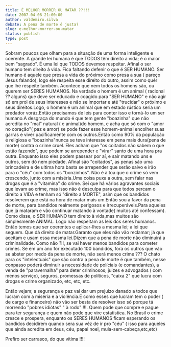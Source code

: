 ```yaml
---
title: É MELHOR MORRER OU MATAR ??!!!
date: 2007-04-08 21:00:00
author: valdemiro.silva
debate: A pena de morte é justa?
slug: e-melhor-morrer-ou-matar
status: publish 
type: post
---
```


Sobram poucos que olham para a situação de uma forma inteligente e coerente. A grande lei humana é que TODOS têm direito a vida; é o maior bem "sagrado". É uma lei que TODOS devemos respeitar. Afinal o ser humano tem direito à vida. Fica faltando defenir o que é SER HUMANO. Ser humano é aquele que presa a vida do próximo como presa a sua ( pareço Jesus falando), logo ele respeita esse direito do outro, assim como quér que lhe respeite também. Acontece que nem todos os homens são, ou querem ser SERES HUMANOS. Na verdade o homem é um animal ( racional ?? alguns) que deve ser educado e coagido para "SER HUMANO" e não agir só em prol de seus interesses e não se importar e até "trucidar" o próximo e seus direitos.Logo, o homem é um animal que em estado rústico seria um predador voráz.Então precisamos de leis para conter isso e torná-lo um ser humano.A desgraça do mundo é que tem gente "boazinha" que não acredita no "mal" natural ( e animal)do homem, e acha que só com o "amor no coração"( paz e amor) se pode fazer esse homem-animal encolher suas garras e viver pacificamente com os outros.Então como 90% da população é religiosa e "boazinha"nunca se teve interesse em pena mais dura(pena de morte) contra o crime cruel. Eles acham que "os coitados não sabem o que estão fazendo", que podem se arrepender e "virar" santo de uma hora pra outra. Enquanto isso eles podem passear por aí, e sair matando uns e outros, sem dó nem piedade. Afinal são "coitados", as penas são uma brincadeira e de ultima hora basta se arrepender que serão salvo e irão para o "céu" com todos os "bonzinhos". Não é à toa que o crime só vem crescendo, junto com a miséria.Uma coisa puxa a outra, sem falar nas drogas que é a "vitamina" do crime. Sei que há vários agravantes sociais que levam ao crime, mas isso não é desculpa para que todos percam o direito a VIDA e tenham só "direito a MORTE", asim que os bandidos resolverem que está na hora de matar mais um.Então sou a favor da pena de morte, para bandidos realmente perigosos e irrecuperáveis.Para aqueles que já mataram e vão continuar matando à vontade( muitos até confessam). Como disse, o SER HUMANO tem direito à vida,mas muitos são simplesmente ANIMAL. Logo não respeitam as leis dos seres humanos. Então temos que ser coerentes e aplicar-lhes a mesma lei; a lei que seguem. Que dá direito de matar.Garanto que eles não vão reclamar; já que aceitam e usam essa mesma lei.Dizem que a pena de morte não diminuirá a criminalidade. Como não ?!!, se vai haver menos bandidos para cometer crimes. Se em um ano for executado 100 bandidos, fora os outros que vão se abster por medo da pena de morte, não será menos crime ??? O chato para os "intelectuais" que são contra a pena de morte é que também, nesse conpasso poderá diminuir a necessidade de políciais (e comandantes), a venda de "paravernalha" para deter criminosos; juizes e advogados ( com menos serviço), seguros, promessas de políticos, "caixa 2" que lucra com drogas e crime organizado, etc, etc, etc.  

Então vejam; a segurança e paz vai dar um prejuizo danado a todos que lucram com a miséria e a violência.E como esses que lucram tem o poder ( de cargo e financeiro) não vão ser besta de resolver isso só porque tá morrendo "pobres idiótas" " à rodo" !!!. Quem pode que compre e pague para ter segurança e quem não pode que vire estatistica. No Brasil o crime cresce e prospera, enquanto os SERES HUMANOS ficam esperando os bandidos decidirem quando sera sua vêz de ir pro "céu" ( isso para aqueles que ainda acredita em deus, céu, papai noel, mula-sem-cabeça,etc,etc)  

Prefiro ser carrasco, do que vítima !!!!
